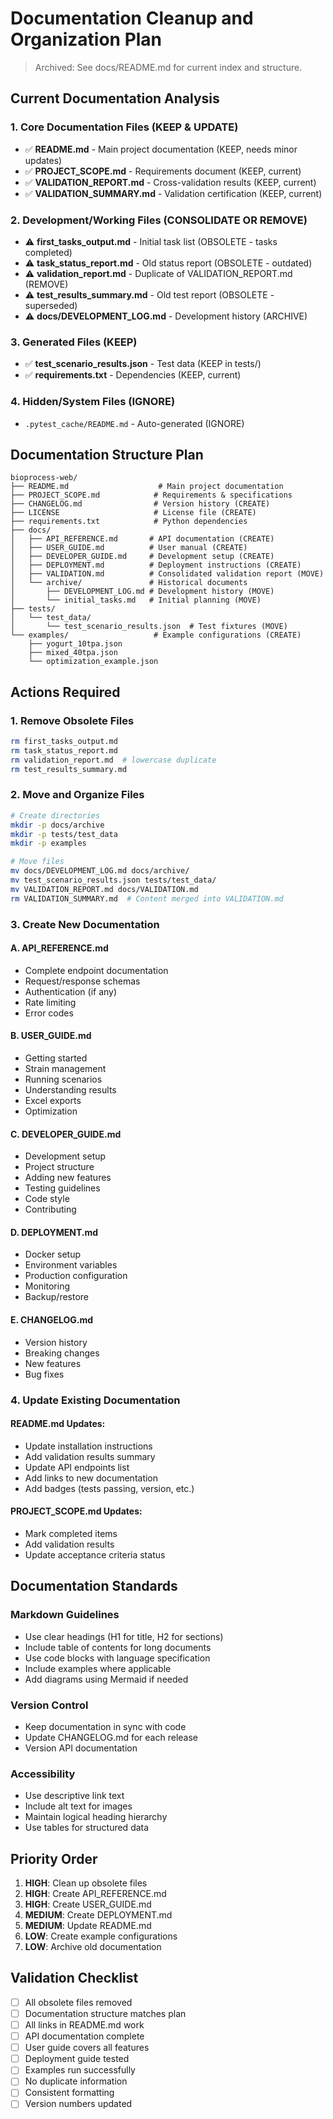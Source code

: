 # Documentation Cleanup and Organization Plan

> Archived: See docs/README.md for current index and structure.


## Current Documentation Analysis

### 1. Core Documentation Files (KEEP & UPDATE)
- ✅ **README.md** - Main project documentation (KEEP, needs minor updates)
- ✅ **PROJECT_SCOPE.md** - Requirements document (KEEP, current)
- ✅ **VALIDATION_REPORT.md** - Cross-validation results (KEEP, current)
- ✅ **VALIDATION_SUMMARY.md** - Validation certification (KEEP, current)

### 2. Development/Working Files (CONSOLIDATE OR REMOVE)
- ⚠️ **first_tasks_output.md** - Initial task list (OBSOLETE - tasks completed)
- ⚠️ **task_status_report.md** - Old status report (OBSOLETE - outdated)
- ⚠️ **validation_report.md** - Duplicate of VALIDATION_REPORT.md (REMOVE)
- ⚠️ **test_results_summary.md** - Old test report (OBSOLETE - superseded)
- ⚠️ **docs/DEVELOPMENT_LOG.md** - Development history (ARCHIVE)

### 3. Generated Files (KEEP)
- ✅ **test_scenario_results.json** - Test data (KEEP in tests/)
- ✅ **requirements.txt** - Dependencies (KEEP, current)

### 4. Hidden/System Files (IGNORE)
- `.pytest_cache/README.md` - Auto-generated (IGNORE)

## Documentation Structure Plan

```
bioprocess-web/
├── README.md                    # Main project documentation
├── PROJECT_SCOPE.md            # Requirements & specifications
├── CHANGELOG.md                # Version history (CREATE)
├── LICENSE                     # License file (CREATE)
├── requirements.txt            # Python dependencies
├── docs/
│   ├── API_REFERENCE.md       # API documentation (CREATE)
│   ├── USER_GUIDE.md          # User manual (CREATE)
│   ├── DEVELOPER_GUIDE.md     # Development setup (CREATE)
│   ├── DEPLOYMENT.md          # Deployment instructions (CREATE)
│   ├── VALIDATION.md          # Consolidated validation report (MOVE)
│   └── archive/               # Historical documents
│       ├── DEVELOPMENT_LOG.md # Development history (MOVE)
│       └── initial_tasks.md   # Initial planning (MOVE)
├── tests/
│   └── test_data/
│       └── test_scenario_results.json  # Test fixtures (MOVE)
└── examples/                   # Example configurations (CREATE)
    ├── yogurt_10tpa.json
    ├── mixed_40tpa.json
    └── optimization_example.json
```

## Actions Required

### 1. Remove Obsolete Files
```bash
rm first_tasks_output.md
rm task_status_report.md
rm validation_report.md  # lowercase duplicate
rm test_results_summary.md
```

### 2. Move and Organize Files
```bash
# Create directories
mkdir -p docs/archive
mkdir -p tests/test_data
mkdir -p examples

# Move files
mv docs/DEVELOPMENT_LOG.md docs/archive/
mv test_scenario_results.json tests/test_data/
mv VALIDATION_REPORT.md docs/VALIDATION.md
rm VALIDATION_SUMMARY.md  # Content merged into VALIDATION.md
```

### 3. Create New Documentation

#### A. API_REFERENCE.md
- Complete endpoint documentation
- Request/response schemas
- Authentication (if any)
- Rate limiting
- Error codes

#### B. USER_GUIDE.md
- Getting started
- Strain management
- Running scenarios
- Understanding results
- Excel exports
- Optimization

#### C. DEVELOPER_GUIDE.md
- Development setup
- Project structure
- Adding new features
- Testing guidelines
- Code style
- Contributing

#### D. DEPLOYMENT.md
- Docker setup
- Environment variables
- Production configuration
- Monitoring
- Backup/restore

#### E. CHANGELOG.md
- Version history
- Breaking changes
- New features
- Bug fixes

### 4. Update Existing Documentation

#### README.md Updates:
- Update installation instructions
- Add validation results summary
- Update API endpoints list
- Add links to new documentation
- Add badges (tests passing, version, etc.)

#### PROJECT_SCOPE.md Updates:
- Mark completed items
- Add validation results
- Update acceptance criteria status

## Documentation Standards

### Markdown Guidelines
- Use clear headings (H1 for title, H2 for sections)
- Include table of contents for long documents
- Use code blocks with language specification
- Include examples where applicable
- Add diagrams using Mermaid if needed

### Version Control
- Keep documentation in sync with code
- Update CHANGELOG.md for each release
- Version API documentation

### Accessibility
- Use descriptive link text
- Include alt text for images
- Maintain logical heading hierarchy
- Use tables for structured data

## Priority Order

1. **HIGH**: Clean up obsolete files
2. **HIGH**: Create API_REFERENCE.md
3. **HIGH**: Create USER_GUIDE.md
4. **MEDIUM**: Create DEPLOYMENT.md
5. **MEDIUM**: Update README.md
6. **LOW**: Create example configurations
7. **LOW**: Archive old documentation

## Validation Checklist

- [ ] All obsolete files removed
- [ ] Documentation structure matches plan
- [ ] All links in README.md work
- [ ] API documentation complete
- [ ] User guide covers all features
- [ ] Deployment guide tested
- [ ] Examples run successfully
- [ ] No duplicate information
- [ ] Consistent formatting
- [ ] Version numbers updated
